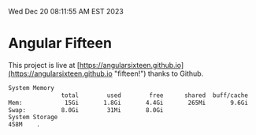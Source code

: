 Wed Dec 20 08:11:55 AM EST 2023

# Angular Fifteen


This project is live at [https://angularsixteen.github.io](https://angularsixteen.github.io "fifteen!") thanks to Github.

```bash
System Memory
               total        used        free      shared  buff/cache   available
Mem:            15Gi       1.8Gi       4.4Gi       265Mi       9.6Gi        13Gi
Swap:          8.0Gi        31Mi       8.0Gi
System Storage
458M	.
```
